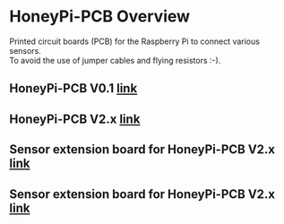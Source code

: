 # HoneyPi-PCB Overview

Printed circuit boards (PCB) for the Raspberry Pi to connect various sensors.   
To avoid the use of jumper cables and flying resistors :-).

## HoneyPi-PCB V0.1 [link](./PCB_V0.1)  

## HoneyPi-PCB V2.x [link](./PCB_V2.x)  
## Sensor extension board for HoneyPi-PCB V2.x [link](./PCB_Sensor_Board_2.x_HX711_DS18b20)  
## Sensor extension board for HoneyPi-PCB V2.x [link](./PCB_Sensor_Board_2.x_BME280_680)  
